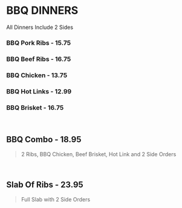 # BBQ DINNERS

<Banner>All Dinners Include 2 Sides</Banner>

### BBQ Pork Ribs - 15.75
### BBQ Beef Ribs - 16.75
### BBQ Chicken - 13.75
### BBQ Hot Links - 12.99
### BBQ Brisket - 16.75

<br>

## BBQ Combo - 18.95
> 2 Ribs, BBQ Chicken, Beef Brisket, Hot Link and 2 Side Orders

<br>

## Slab Of Ribs - 23.95
> Full Slab with 2 Side Orders

<Disclaimer/>